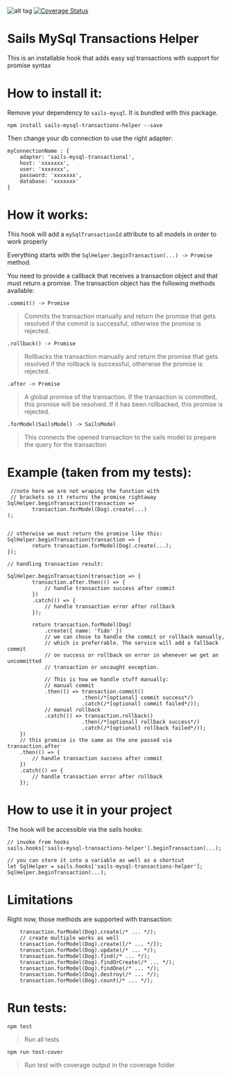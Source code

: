 ![alt tag](https://travis-ci.org/BesLogic/sails-mysql-transactions-helper.svg?branch=master)
[![Coverage Status](https://coveralls.io/repos/github/BesLogic/sails-mysql-transactions-helper/badge.svg?branch=master)](https://coveralls.io/github/BesLogic/sails-mysql-transactions-helper?branch=master)
# Sails MySql Transactions Helper 

This is an installable hook that adds easy sql transactions with support for promise syntax

# How to install it:
Remove your dependency to `sails-mysql`. It is bundled with this package.

```
npm install sails-mysql-transactions-helper --save
```

Then change your db connection to use the right adapter:
```
myConnectionName : {
    adapter: 'sails-mysql-transactional',
    host: 'xxxxxxx',
    user: 'xxxxxxx',
    password: 'xxxxxxx',
    database: 'xxxxxxx'
}
```

# How it works:

This hook will add a `mySqlTransactionId` attribute to all models in order to work properly

Everything starts with the `SqlHelper.beginTransaction(...) -> Promise` method.

You need to provide a callback that receives a transaction object and that must return a promise. The transaction object has the following methods available:


`.commit() -> Promise`
> Commits the transaction manually and return the promise that gets resolved if the commit is successful, otherwise the promise is rejected.

`.rollback() -> Promise`
> Rollbacks the transaction manually and return the promise that gets resolved if the rollback is successful, otherwise the promise is rejected.

`.after -> Promise`
> A global promise of the transaction. If the transaction is committed, this promise will be resolved. If it has been rollbacked, this promise is rejected.

`.forModel(SailsModel) -> SailsModel`
> This connects the opened transaction to the sails model to prepare the query for the transaction


# Example (taken from my tests):
```
 //note here we are not wraping the function with 
 // brackets so it returns the promise rightaway
SqlHelper.beginTransaction(transaction =>
        transaction.forModel(Dog).create(...)
);


// otherwise we must return the promise like this:
SqlHelper.beginTransaction(transaction => {
        return transaction.forModel(Dog).create(...);
});

// handling transaction result:

SqlHelper.beginTransaction(transaction => {
        transaction.after.then(() => {
            // handle transaction success after commit
        })
        .catch(() => {
            // handle transaction error after rollback
        });

        return transaction.forModel(Dog)
            .create({ name: 'fido' })
            // we can chose to handle the commit or rollback manually, 
            // which is preferrable. The service will add a fallback commit 
            // on success or rollback on error in whenever we get an uncommitted
            // transaction or uncaught exception.

            // This is how we handle stuff manually:
            // manual commit
            .then(() => transaction.commit()
                        .then(/*[optional] commit success*/)
                        .catch(/*[optional] commit failed*/));
            // manual rollback
            .catch(() => transaction.rollback()
                        .then(/*[optional] rollback success*/)
                        .catch(/*[optional] rollback failed*/));
    })
    // this promise is the same as the one passed via transaction.after
    .then(() => {
        // handle transaction success after commit
    })
    .catch(() => {
        // handle transaction error after rollback
    });

```

# How to use it in your project

The hook will be accessible via the sails hooks:

```
// invoke from hooks
sails.hooks['sails-mysql-transactions-helper'].beginTransaction(...);

// you can store it into a variable as well as a shortcut
let SqlHelper = sails.hooks['sails-mysql-transactions-helper'];
SqlHelper.beginTransaction(...);
```

# Limitations

Right now, those methods are supported with transaction:
```
    transaction.forModel(Dog).create(/* ... */);
    // create multiple works as well
    transaction.forModel(Dog).create([/* ... */]);
    transaction.forModel(Dog).update(/* ... */);
    transaction.forModel(Dog).find(/* ... */);
    transaction.forModel(Dog).findOrCreate(/* ... */);
    transaction.forModel(Dog).findOne(/* ... */);
    transaction.forModel(Dog).destroy(/* ... */);
    transaction.forModel(Dog).count(/* ... */);
```
# Run tests:

`npm test`
> Run all tests

`npm run test-cover`
> Run test with coverage output in the coverage folder